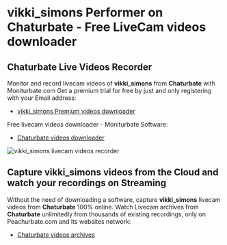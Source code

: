 # vikki_simons Performer on Chaturbate - Free LiveCam videos downloader

## Chaturbate Live Videos Recorder

Monitor and record livecam videos of **vikki_simons** from **Chaturbate** with Moniturbate.com
Get a premium trial for free by just and only registering with your Email address:
* [vikki_simons Premium videos downloader](https://moniturbate.com/request-demo-licence-key.html)

Free livecam videos downloader - Moniturbate Software:
* [Chaturbate videos downloader](https://moniturbate.com/moniturbate-download-software.html)

![vikki_simons livecam videos recorder](https://peachurnet.com/templates/moniturbate-software.png)


## Capture vikki_simons videos from the Cloud and watch your recordings on Streaming

Without the need of downloading a software, capture **vikki_simons** livecam videos from **Chaturbate** 100% online.
Watch Livecam archives from **Chaturbate** unlimitedly from thousands of existing recordings, only on Peachurbate.com and its websites network:
* [Chaturbate videos archives](https://peachurnet.com/)